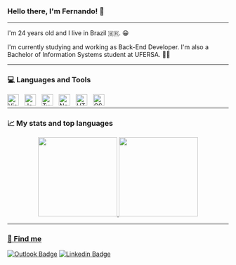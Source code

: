 ### Hello there, I'm Fernando! 👋

----

I'm 24 years old and I live in Brazil :brazil:. 😁

I'm currently studying and working as Back-End Developer. I'm also a Bachelor of Information Systems student at UFERSA. 👨‍🎓

----

### 💻 Languages and Tools


<img align="left" alt="Visual Studio Code" width="26px" src="https://cdn.jsdelivr.net/gh/devicons/devicon/icons/vscode/vscode-original.svg" style="padding-right:10px;"/>
<img align="left" alt="Javascript" width="26px" src="https://cdn.jsdelivr.net/gh/devicons/devicon/icons/javascript/javascript-original.svg" style="padding-right:10px;"/>
<img align="left" alt="Typescript" width="26px" src="https://cdn.jsdelivr.net/gh/devicons/devicon/icons/typescript/typescript-original.svg" style="padding-right:10px;"/>
<img align="left" alt="Nodejs" width="26px" src="https://cdn.jsdelivr.net/gh/devicons/devicon/icons/nodejs/nodejs-original.svg" style="padding-right:10px;"/>
<img align="left" alt="HTML5" width="26px" src="https://cdn.jsdelivr.net/gh/devicons/devicon/icons/html5/html5-original.svg" style="padding-right:10px;"/>
<img align="left" alt="CSS3" width="26px" src="https://cdn.jsdelivr.net/gh/devicons/devicon/icons/css3/css3-original.svg" style="padding-right:10px;"/>


<br>

----

### 📈 My stats and top languages

<div align="center">
  <a href="https://github.com/fernando427">
  <img height="180em" src="https://github-readme-stats.vercel.app/api?username=fernando427&show_icons=true&theme=algolia"/>
  <img height="180em" src="https://github-readme-stats.vercel.app/api/top-langs/?username=fernando427&layout=compact&langs_count=8&theme=algolia"/>
</div>

----

### 🔎 Find me

[![Outlook Badge](https://img.shields.io/badge/-fernandofelipe3007@outlook.com-c14438?style=flat&logo=Outlook&logoColor=white)](mailto:fernandofelipe3007@outlook.com)
[![Linkedin Badge](https://img.shields.io/badge/-example?style=flat&logo=Linkedin&logoColor=white)](https://www.linkedin.com/in/fernando-felipe-101031190/)
